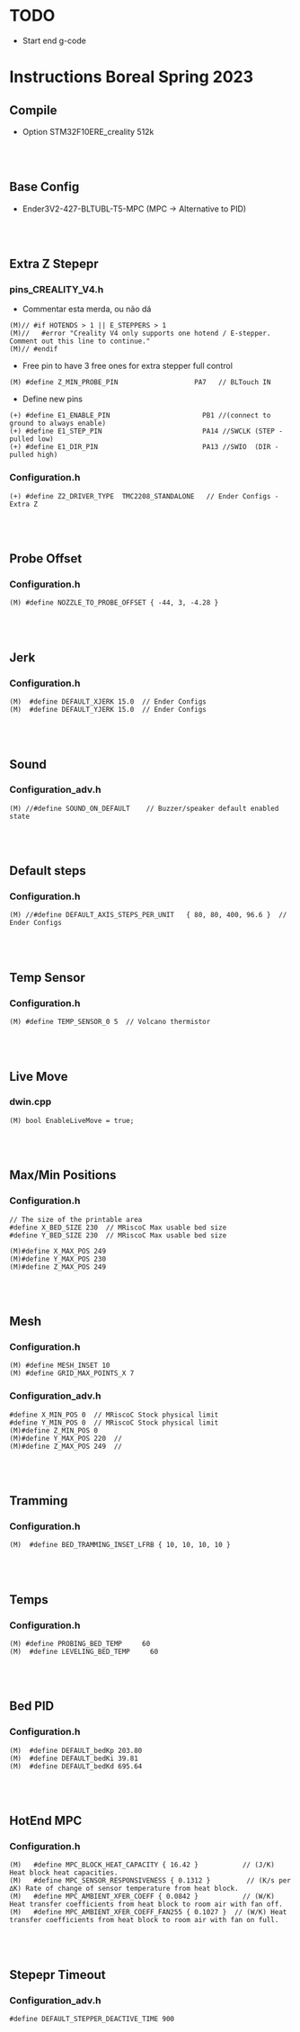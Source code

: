# TODO

- Start end g-code

# Instructions Boreal Spring 2023

##  Compile

 - Option STM32F10ERE_creality 512k

<br/><br/>


## Base Config 

- Ender3V2-427-BLTUBL-T5-MPC (MPC -> Alternative to PID)

<br/><br/>



## Extra Z Stepepr

### pins_CREALITY_V4.h


- Commentar esta merda, ou não dá
```
(M)// #if HOTENDS > 1 || E_STEPPERS > 1
(M)//   #error "Creality V4 only supports one hotend / E-stepper. Comment out this line to continue."
(M)// #endif
```

- Free pin to have 3 free ones for extra stepper full control
```
(M) #define Z_MIN_PROBE_PIN                   PA7   // BLTouch IN
```

- Define new pins
```
(+) #define E1_ENABLE_PIN                       PB1 //(connect to ground to always enable)
(+) #define E1_STEP_PIN                         PA14 //SWCLK (STEP - pulled low)
(+) #define E1_DIR_PIN                          PA13 //SWIO  (DIR - pulled high)
```

### Configuration.h
```
(+) #define Z2_DRIVER_TYPE  TMC2208_STANDALONE   // Ender Configs - Extra Z
```
<br/><br/>



## Probe Offset 
### Configuration.h

```
(M) #define NOZZLE_TO_PROBE_OFFSET { -44, 3, -4.28 }
```
<br/><br/>



## Jerk
### Configuration.h
```
(M)  #define DEFAULT_XJERK 15.0  // Ender Configs
(M)  #define DEFAULT_YJERK 15.0  // Ender Configs
```
<br/><br/>



## Sound
### Configuration_adv.h
```
(M) //#define SOUND_ON_DEFAULT    // Buzzer/speaker default enabled state
```
<br/><br/>



## Default steps
### Configuration.h
```
(M) //#define DEFAULT_AXIS_STEPS_PER_UNIT   { 80, 80, 400, 96.6 }  // Ender Configs
```
<br/><br/>



## Temp Sensor
### Configuration.h
```
(M) #define TEMP_SENSOR_0 5  // Volcano thermistor
```
<br/><br/>


## Live Move
### dwin.cpp
```
(M) bool EnableLiveMove = true;
```
<br/><br/>


## Max/Min Positions
### Configuration.h

```
// The size of the printable area
#define X_BED_SIZE 230  // MRiscoC Max usable bed size
#define Y_BED_SIZE 230  // MRiscoC Max usable bed size
```
```
(M)#define X_MAX_POS 249
(M)#define Y_MAX_POS 230  
(M)#define Z_MAX_POS 249 
```
<br/><br/>


 ## Mesh
### Configuration.h

```
(M) #define MESH_INSET 10           
(M) #define GRID_MAX_POINTS_X 7     
```
### Configuration_adv.h
```
#define X_MIN_POS 0  // MRiscoC Stock physical limit
#define Y_MIN_POS 0  // MRiscoC Stock physical limit
(M)#define Z_MIN_POS 0
(M)#define Y_MAX_POS 220  // 
(M)#define Z_MAX_POS 249  // 
```
<br/><br/>

 ## Tramming
### Configuration.h

```
(M)  #define BED_TRAMMING_INSET_LFRB { 10, 10, 10, 10 }    
```

<br/><br/>

## Temps

### Configuration.h

```
(M) #define PROBING_BED_TEMP     60
(M)  #define LEVELING_BED_TEMP     60
```


<br/><br/>

 ## Bed PID
### Configuration.h

```
(M)  #define DEFAULT_bedKp 203.80
(M)  #define DEFAULT_bedKi 39.81
(M)  #define DEFAULT_bedKd 695.64
```


<br/><br/>

 ## HotEnd MPC
### Configuration.h

```
(M)   #define MPC_BLOCK_HEAT_CAPACITY { 16.42 }           // (J/K) Heat block heat capacities.
(M)   #define MPC_SENSOR_RESPONSIVENESS { 0.1312 }         // (K/s per ∆K) Rate of change of sensor temperature from heat block.
(M)   #define MPC_AMBIENT_XFER_COEFF { 0.0842 }           // (W/K) Heat transfer coefficients from heat block to room air with fan off.
(M)   #define MPC_AMBIENT_XFER_COEFF_FAN255 { 0.1027 }  // (W/K) Heat transfer coefficients from heat block to room air with fan on full.
```



<br/><br/>

 ## Stepepr Timeout
### Configuration_adv.h

```
#define DEFAULT_STEPPER_DEACTIVE_TIME 900
```

